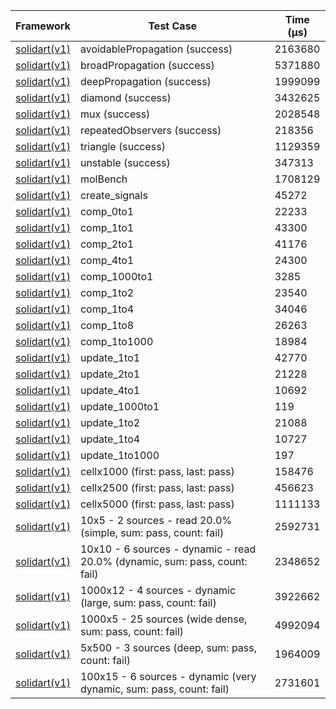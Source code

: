 | Framework | Test Case | Time (μs) |
| --- | --- | --- |
| [solidart(v1)](https://github.com/nank1ro/solidart) | avoidablePropagation (success) | 2163680 |
| [solidart(v1)](https://github.com/nank1ro/solidart) | broadPropagation (success) | 5371880 |
| [solidart(v1)](https://github.com/nank1ro/solidart) | deepPropagation (success) | 1999099 |
| [solidart(v1)](https://github.com/nank1ro/solidart) | diamond (success) | 3432625 |
| [solidart(v1)](https://github.com/nank1ro/solidart) | mux (success) | 2028548 |
| [solidart(v1)](https://github.com/nank1ro/solidart) | repeatedObservers (success) | 218356 |
| [solidart(v1)](https://github.com/nank1ro/solidart) | triangle (success) | 1129359 |
| [solidart(v1)](https://github.com/nank1ro/solidart) | unstable (success) | 347313 |
| [solidart(v1)](https://github.com/nank1ro/solidart) | molBench | 1708129 |
| [solidart(v1)](https://github.com/nank1ro/solidart) | create_signals | 45272 |
| [solidart(v1)](https://github.com/nank1ro/solidart) | comp_0to1 | 22233 |
| [solidart(v1)](https://github.com/nank1ro/solidart) | comp_1to1 | 43300 |
| [solidart(v1)](https://github.com/nank1ro/solidart) | comp_2to1 | 41176 |
| [solidart(v1)](https://github.com/nank1ro/solidart) | comp_4to1 | 24300 |
| [solidart(v1)](https://github.com/nank1ro/solidart) | comp_1000to1 | 3285 |
| [solidart(v1)](https://github.com/nank1ro/solidart) | comp_1to2 | 23540 |
| [solidart(v1)](https://github.com/nank1ro/solidart) | comp_1to4 | 34046 |
| [solidart(v1)](https://github.com/nank1ro/solidart) | comp_1to8 | 26263 |
| [solidart(v1)](https://github.com/nank1ro/solidart) | comp_1to1000 | 18984 |
| [solidart(v1)](https://github.com/nank1ro/solidart) | update_1to1 | 42770 |
| [solidart(v1)](https://github.com/nank1ro/solidart) | update_2to1 | 21228 |
| [solidart(v1)](https://github.com/nank1ro/solidart) | update_4to1 | 10692 |
| [solidart(v1)](https://github.com/nank1ro/solidart) | update_1000to1 | 119 |
| [solidart(v1)](https://github.com/nank1ro/solidart) | update_1to2 | 21088 |
| [solidart(v1)](https://github.com/nank1ro/solidart) | update_1to4 | 10727 |
| [solidart(v1)](https://github.com/nank1ro/solidart) | update_1to1000 | 197 |
| [solidart(v1)](https://github.com/nank1ro/solidart) | cellx1000 (first: pass, last: pass) | 158476 |
| [solidart(v1)](https://github.com/nank1ro/solidart) | cellx2500 (first: pass, last: pass) | 456623 |
| [solidart(v1)](https://github.com/nank1ro/solidart) | cellx5000 (first: pass, last: pass) | 1111133 |
| [solidart(v1)](https://github.com/nank1ro/solidart) | 10x5 - 2 sources - read 20.0% (simple, sum: pass, count: fail) | 2592731 |
| [solidart(v1)](https://github.com/nank1ro/solidart) | 10x10 - 6 sources - dynamic - read 20.0% (dynamic, sum: pass, count: fail) | 2348652 |
| [solidart(v1)](https://github.com/nank1ro/solidart) | 1000x12 - 4 sources - dynamic (large, sum: pass, count: fail) | 3922662 |
| [solidart(v1)](https://github.com/nank1ro/solidart) | 1000x5 - 25 sources (wide dense, sum: pass, count: fail) | 4992094 |
| [solidart(v1)](https://github.com/nank1ro/solidart) | 5x500 - 3 sources (deep, sum: pass, count: fail) | 1964009 |
| [solidart(v1)](https://github.com/nank1ro/solidart) | 100x15 - 6 sources - dynamic (very dynamic, sum: pass, count: fail) | 2731601 |
